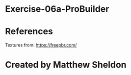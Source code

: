 # Exercise-06a-ProBuilder

# References

Textures from: https://freepbr.com/

# Created by Matthew Sheldon
